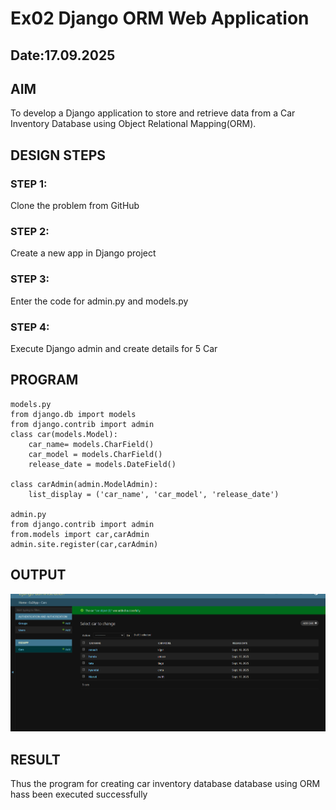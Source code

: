 # Ex02 Django ORM Web Application
## Date:17.09.2025 

## AIM
To develop a Django application to store and retrieve data from a Car Inventory Database using Object Relational Mapping(ORM).

## DESIGN STEPS

### STEP 1:
Clone the problem from GitHub

### STEP 2:
Create a new app in Django project

### STEP 3:
Enter the code for admin.py and models.py

### STEP 4:
Execute Django admin and create details for 5 Car 

## PROGRAM

```
models.py
from django.db import models
from django.contrib import admin
class car(models.Model):
    car_name= models.CharField()
    car_model = models.CharField()
    release_date = models.DateField()

class carAdmin(admin.ModelAdmin):
    list_display = ('car_name', 'car_model', 'release_date')

admin.py
from django.contrib import admin
from.models import car,carAdmin
admin.site.register(car,carAdmin)
```

## OUTPUT

![alt text](<car inventory system.png>)



## RESULT
Thus the program for creating car inventory database database using ORM hass been executed successfully
